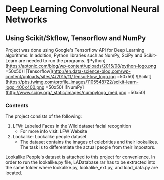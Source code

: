 # Deep Learning Convolutional Neural Networks
## Using Scikit/Skflow, Tensorflow and NumPy

Project was done using Google's Tensorflow API for Deep Learning algorithms. In addition, Python libraries such as NumPy, SciPy and Scikit-Learn are  needed to run the programs. 
![Python](https://aptonic.com/blog/wp-content/uploads/2015/08/python-logo.png =50x50)
![Tensorflow](http://en.data-science-blog.com/wp-content/uploads/sites/4/2015/11/TensorFlow_logo.jpg =50x50)
![Scikit](https://pbs.twimg.com/profile_images/1105548722/scikit-learn-logo_400x400.png =50x50)
![NumPy](http://www.scipy.org/_static/images/numpylogo_med.png =50x50) 

### Contents
The project consists of the following:
1. LFW: Labeled Faces in the Wild dataset facial recognition
    - For more info visit: LFW Website
2. Lookalike: Lookalike people dataset
    - The dataset contains the images of celebrities and their lookalikes. The task is to differentiate the actual people from their impostors.
 
 Lookalike People's dataset is attached to this project for convenience. In order to run the lookalike.py file, LADatabase.rar has to be extracted into the same folder where lookalike.py, lookalike_ext.py, and load_data.py are located.
